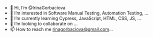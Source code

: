 - 👋 Hi, I’m @IrinaGorbaciova
- 👀 I’m interested in Software Manual Testing, Automation Testing, ...
- 🌱 I’m currently learning Cypress, JavaScript, HTML, CSS, JS, ...
- 💞️ I’m looking to collaborate on ...
- 📫 How to reach me rinagorbaciova@gmail.com...

<!---
IrinaGorbaciova/IrinaGorbaciova is a ✨ special ✨ repository because its `README.md` (this file) appears on your GitHub profile.
You can click the Preview link to take a look at your changes.
--->
